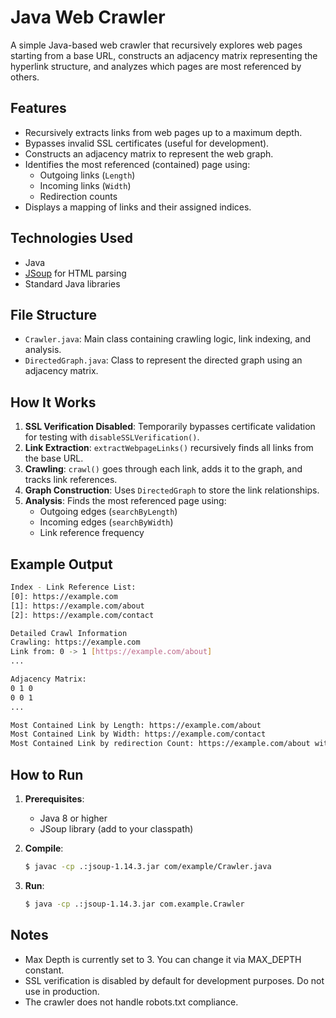 
# Java Web Crawler

A simple Java-based web crawler that recursively explores web pages starting from a base URL, constructs an adjacency matrix representing the hyperlink structure, and analyzes which pages are most referenced by others.

## Features

- Recursively extracts links from web pages up to a maximum depth.
- Bypasses invalid SSL certificates (useful for development).
- Constructs an adjacency matrix to represent the web graph.
- Identifies the most referenced (contained) page using:
  - Outgoing links (`Length`)
  - Incoming links (`Width`)
  - Redirection counts
- Displays a mapping of links and their assigned indices.

## Technologies Used

- Java
- [JSoup](https://jsoup.org/) for HTML parsing
- Standard Java libraries

## File Structure

- `Crawler.java`: Main class containing crawling logic, link indexing, and analysis.
- `DirectedGraph.java`: Class to represent the directed graph using an adjacency matrix.

## How It Works

1. **SSL Verification Disabled**: Temporarily bypasses certificate validation for testing with `disableSSLVerification()`.
2. **Link Extraction**: `extractWebpageLinks()` recursively finds all links from the base URL.
3. **Crawling**: `crawl()` goes through each link, adds it to the graph, and tracks link references.
4. **Graph Construction**: Uses `DirectedGraph` to store the link relationships.
5. **Analysis**: Finds the most referenced page using:
   - Outgoing edges (`searchByLength`)
   - Incoming edges (`searchByWidth`)
   - Link reference frequency

## Example Output
```bash
Index - Link Reference List:
[0]: https://example.com
[1]: https://example.com/about
[2]: https://example.com/contact

Detailed Crawl Information
Crawling: https://example.com
Link from: 0 -> 1 [https://example.com/about]
...

Adjacency Matrix:
0 1 0
0 0 1
...

Most Contained Link by Length: https://example.com/about
Most Contained Link by Width: https://example.com/contact
Most Contained Link by redirection Count: https://example.com/about with 3 occurrences.
```

## How to Run

1. **Prerequisites**:
   - Java 8 or higher
   - JSoup library (add to your classpath)

2. **Compile**:
   ```bash
   $ javac -cp .:jsoup-1.14.3.jar com/example/Crawler.java

3. **Run**:
   ```bash
   $ java -cp .:jsoup-1.14.3.jar com.example.Crawler
   
## Notes

- Max Depth is currently set to 3. You can change it via MAX_DEPTH constant.
- SSL verification is disabled by default for development purposes. Do not use in production.
- The crawler does not handle robots.txt compliance.
